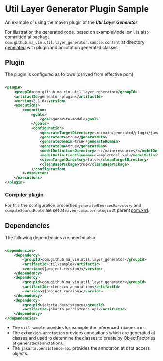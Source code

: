 # Util Layer Generator Plugin Sample

An example of using the maven plugin of the ***Util Layer Generator***

For illustration the generated code, based on [exampleModel.xml](./src/main/resources/exampleModel.xml), is also
committed at package `com.github.ma_vin.util.layer_generator.sample.content` at
directory [generated](./src/main/generated) with plugin and annotation generated classes.

## Plugin

The plugin is configured as follows (derived from effective pom)

````xml

<plugin>
    <groupId>com.github.ma_vin.util.layer_generator</groupId>
    <artifactId>generator-plugin</artifactId>
    <version>2.1.0</version>
    <executions>
        <execution>
            <goals>
                <goal>generate-model</goal>
            </goals>
            <configuration>
                <generateTargetDirectory>src/main/generated/plugin/java/</generateTargetDirectory>
                <generateDto>true</generateDto>
                <generateDomain>true</generateDomain>
                <generateDao>true</generateDao>
                <modelDefinitionDirectory>src/main/resources/</modelDefinitionDirectory>
                <modelDefinitionFilename>exampleModel.xml</modelDefinitionFilename>
                <cleanTargetDirectory>false</cleanTargetDirectory>
                <cleanBasePackage>true</cleanBasePackage>
            </configuration>
        </execution>
    </executions>
</plugin>
````
### Compiler plugin
For this the configuration properties `generatedSourcesDirectory` and `compileSourceRoots` are set at
`maven-compiler-plugin` at parent [pom.xml](../pom.xml).
## Dependencies
The following dependencies are needed also:

````xml

<dependencies>
    <dependency>
        <groupId>com.github.ma_vin.util.layer_generator</groupId>
        <artifactId>util-sample</artifactId>
        <version>${project.version}</version>
    </dependency>
    <dependency>
        <groupId>com.github.ma_vin.util.layer_generator</groupId>
        <artifactId>extension-annotation</artifactId>
        <version>${project.version}</version>
    </dependency>
    <dependency>
        <groupId>jakarta.persistence</groupId>
        <artifactId>jakarta.persistence-api</artifactId>
    </dependency>
</dependencies>
````

* The `util-sample` provides for example the referenced `IdGenerator`.
* The `extension-annotation` provides annotations which are generated at classes and used to determine the classes to
create by ObjectFactories
at [generated/annotation/..](./src/main/generated/annotation/java/com/github/ma_vin/util/layer_generator/sample/content).
* The `jakarta.persistence-api` provides the annotation at data access objects.
